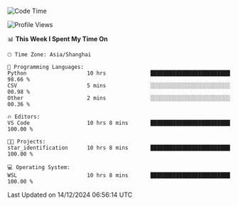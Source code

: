 <!--START_SECTION:waka-->
![Code Time](http://img.shields.io/badge/Code%20Time-2%2C146%20hrs%2010%20mins-blue)

![Profile Views](http://img.shields.io/badge/Profile%20Views-1-blue)

📊 **This Week I Spent My Time On** 

```text
🕑︎ Time Zone: Asia/Shanghai

💬 Programming Languages: 
Python                   10 hrs              █████████████████████████   98.66 % 
CSV                      5 mins              ░░░░░░░░░░░░░░░░░░░░░░░░░   00.98 % 
Other                    2 mins              ░░░░░░░░░░░░░░░░░░░░░░░░░   00.36 % 

🔥 Editors: 
VS Code                  10 hrs 8 mins       █████████████████████████   100.00 % 

🐱‍💻 Projects: 
star_identification      10 hrs 8 mins       █████████████████████████   100.00 % 

💻 Operating System: 
WSL                      10 hrs 8 mins       █████████████████████████   100.00 % 
```


 Last Updated on 14/12/2024 06:56:14 UTC
<!--END_SECTION:waka-->